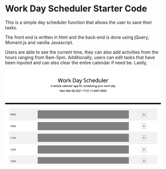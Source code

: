 # Work Day Scheduler Starter Code

This is a simple day scheduler function that allows the user to save their tasks.

The front end is written in html and the back-end is done using jQuery, Moment.js and vanilla Javascript.

Users are able to see the current time, they can also add activities from the hours ranging from 
9am-5pm. Additionally, users can edit tasks that have been inputed and can also clear the entire calendar if need be.
Lastly, 

![alt text](https://github.com/cvadillo/daily-calendar/blob/main/calendar.png?raw=true)
